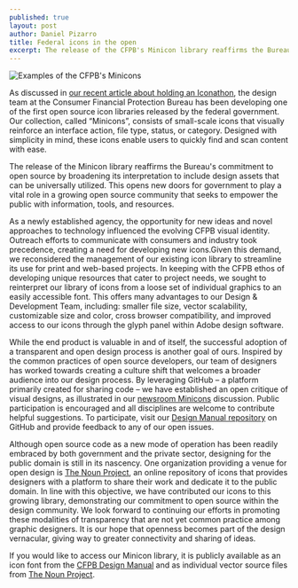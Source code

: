 ```yaml
---
published: true
layout: post
author: Daniel Pizarro
title: Federal icons in the open
excerpt: The release of the CFPB's Minicon library reaffirms the Bureau's commitment to open source by broadening its interpretation to include design assets that can be universally utilized. This opens new doors for government to play a vital role in a growing open source community that seeks to empower the public with information, tools, and resources.
---
```


![Examples of the CFPB's Minicons](../../img/minicons/minicons.gif)

As discussed in
[our recent article about holding an Iconathon](http://cfpb.github.io/articles/collaborating-on-civic-symbols/),
the design team at the Consumer Financial Protection Bureau has been developing
one of the first open source icon libraries released by the federal government.
Our collection, called “Minicons”, consists of small-scale icons that
visually reinforce an interface action, file type, status, or category.
Designed with simplicity in mind, these icons enable users to quickly
find and scan content with ease.

The release of the Minicon library reaffirms the Bureau's commitment to
open source by broadening its interpretation to include design assets
that can be universally utilized.
This opens new doors for government to play a vital role in a growing
open source community that seeks to empower the public with information,
tools, and resources.

As a newly established agency, the opportunity for new ideas and
novel approaches to technology influenced the evolving CFPB visual identity.
Outreach efforts to communicate with consumers and industry took precedence,
creating a need for developing new icons.Given this demand,
we reconsidered the management of our existing icon library to
streamline its use for print and web-based projects.
In keeping with the CFPB ethos of developing unique resources that cater to
project needs, we sought to reinterpret our library of icons from a
loose set of individual graphics to an easily accessible font.
This offers many advantages to our Design & Development Team, including:
smaller file size, vector scalability, customizable size and color,
cross browser compatibility, and improved access to our icons
through the glyph panel within Adobe design software.

While the end product is valuable in and of itself, the successful adoption of
a transparent and open design process is another goal of ours.
Inspired by the common practices of open source developers,
our team of designers has worked towards creating a culture shift that
welcomes a broader audience into our design process.
By leveraging GitHub – a platform primarily created for sharing code –
we have established an open critique of visual designs, as illustrated in our
[newsroom Minicons](https://github.com/cfpb/design-manual/issues/166)
discussion.
Public participation is encouraged and all disciplines are welcome
to contribute helpful suggestions.
To participate, visit our
[Design Manual repository](https://github.com/cfpb/design-manual/issues)
on GitHub and provide feedback to any of our open issues.

Although open source code as a new mode of operation has been
readily embraced by both government and the private sector,
designing for the public domain is still in its nascency.
One organization providing a venue for open design is
[The Noun Project](https://thenounproject.com/),
an online repository of icons that provides designers with a platform
to share their work and dedicate it to the public domain.
In line with this objective, we have contributed our icons to
this growing library, demonstrating our commitment to open source
within the design community.
We look forward to continuing our efforts in promoting these modalities of
transparency that are not yet common practice among graphic designers.
It is our hope that openness becomes part of the design vernacular,
giving way to greater connectivity and sharing of ideas.

If you would like to access our Minicon library,
it is publicly available as an icon font from the
[CFPB Design Manual](https://cfpb.github.io/design-manual/identity/minicons.html#download)
and as individual vector source files from
[The Noun Project](https://thenounproject.com/cfpb_minicons/).
